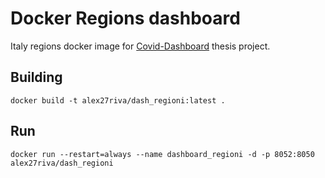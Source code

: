 # Docker Regions dashboard
Italy regions docker image for [Covid-Dashboard](https://github.com/alex27riva/Covid-dashboard) thesis project.

## Building
`docker build -t alex27riva/dash_regioni:latest .`

## Run
`docker run --restart=always --name dashboard_regioni -d -p 8052:8050 alex27riva/dash_regioni`